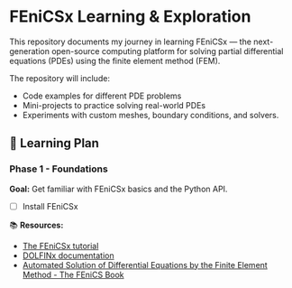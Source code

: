 # FEniCSx Learning & Exploration

This repository documents my journey in learning FEniCSx — the next-generation open-source computing platform for solving partial differential equations (PDEs) using the finite element method (FEM).

The repository will include:

- Code examples for different PDE problems
- Mini-projects to practice solving real-world PDEs
- Experiments with custom meshes, boundary conditions, and solvers.

## 📅 Learning Plan

### Phase 1 - Foundations

**Goal:** Get familiar with FEniCSx basics and the Python API.

- [ ] Install FEniCSx

📚 **Resources:**

- [The FEniCSx tutorial](https://jsdokken.com/dolfinx-tutorial/index.html)
- [DOLFINx documentation](https://docs.fenicsproject.org/dolfinx/main/python/index.html)
- [Automated Solution of Differential Equations by the Finite Element Method -
The FEniCS Book](https://link.springer.com/book/10.1007/978-3-642-23099-8)
